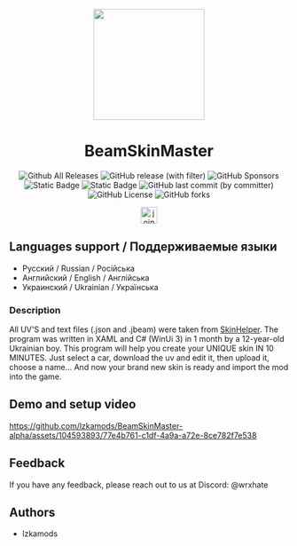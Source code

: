
<p align="center">
    <img width="200" src="https://svgshare.com/i/1083.svg">
</p>
<h1 align="center">BeamSkinMaster</h1>
<p align="center">
  <img alt="Github All Releases" src="https://img.shields.io/github/downloads/lzkamods/BeamSkinMaster-alpha/total">
  <img alt="GitHub release (with filter)" src="https://img.shields.io/github/v/release/lzkamods/BeamSkinMaster-alpha">
  <img alt="GitHub Sponsors" src="https://img.shields.io/github/sponsors/lzkamods">
  <img alt="Static Badge" src="https://img.shields.io/badge/stage-BETA-orange">
  <img alt="Static Badge" src="https://img.shields.io/badge/authors-lzkamods-white">
  <img alt="GitHub last commit (by committer)" src="https://img.shields.io/github/last-commit/lzkamods/BeamSkinMaster-alpha">
  <img alt="GitHub License" src="https://img.shields.io/github/license/lzkamods/BeamSkinMaster-alpha">
  <img alt="GitHub forks" src="https://img.shields.io/github/forks/lzkamods/BeamSkinMaster-alpha">
</p>
<p align="center">
    <a href="https://t.me/lzkamods">
        <img height="30" src="https://img.shields.io/badge/join%20my%20Telegram-blue?logo=telegram&labelColor=white"
            alt="join my Telegrem"></a>
</p>

## Languages support / Поддерживаемые языки
- Русский / Russian / Російська
- Английский / English / Англійська
- Украинский / Ukrainian / Українська
### Description
All UV'S and text files (.json and .jbeam) were taken from [SkinHelper](https://www.beamng.com/resources/skin-helper.15037/).
The program was written in XAML and C# (WinUi 3) in 1 month by a 12-year-old Ukrainian boy. This program will help you create your UNIQUE skin IN 10 MINUTES. Just select a car, download the uv and edit it, then upload it, choose a name... And now your brand new skin is ready and import the mod into the game.
## Demo and setup video
https://github.com/lzkamods/BeamSkinMaster-alpha/assets/104593893/77e4b761-c1df-4a9a-a72e-8ce782f7e538
## Feedback
If you have any feedback, please reach out to us at Discord: @wrxhate
## Authors
- lzkamods
